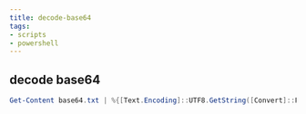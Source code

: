 ```yaml
---
title: decode-base64
tags:
- scripts
- powershell
---
```


## decode base64

```ps1
Get-Content base64.txt | %{[Text.Encoding]::UTF8.GetString([Convert]::FromBase64String($_))}
```
